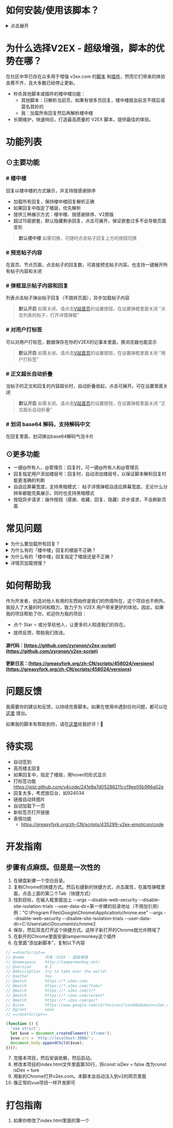 # 如何安装/使用该脚本？

<details>
  <summary>点击展开</summary>

1. 先安装一个脚本管理器扩展
   ### 在线安装
    - Chrome / Firefox / Edge：安装 [Tampermonkey](https://www.tampermonkey.net/index.php?browser=chrome&locale=zh)
    - Safari：安装 [Userscripts](https://apps.apple.com/us/app/userscripts/id1463298887)
        - Mac上的Tampermonkey收费，如果你已经安装过了Tampermonkey可以不用安装Userscripts
    - 国产浏览器：请自动百度如何安装Tampermonkey
   ### 离线安装（无法打开应用商店）
    - 请在 [这个页面](https://www.tampermonkey.net/index.php?browser=chrome&locale=zh)或自行百度 下载Tampermonkey的文件
        - Chrome、Edge请使用crx后缀的文件
        - Firefox请使用xpi后缀的文件
    - 然后重新开启浏览器，进入扩展页面
        - Chrome、Edge，打开chrome://extensions/页面
        - Firefox，打开about:addons页面
    - 把”开发者模式“或”开发人员模式“打开
    - 拖动下载的文件到浏览器中


2. 点击[本页](https://greasyfork.org/zh-CN/scripts/458024)的 “安装此脚本” 按钮

</details>

# 为什么选择V2EX - 超级增强，脚本的优势在哪？

在社区中早已存在众多用于增强 v2ex.com 的[脚本](https://greasyfork.org/zh-CN/scripts/by-site/v2ex.com)
和[插件](https://chrome.google.com/webstore/search/v2ex?_category=extensions)，然而它们带来的体验良莠不齐，且大多数已经停止更新。

- 秒杀其他脚本或插件的楼中楼功能：
    - 其他脚本：只解析当前页，如果有很多页回复，楼中楼就会前言不搭后语莫名其妙的
    - 我：加载所有回复然后再解析楼中楼
- 长期维护，快速响应，打造最高质量的 V2EX 脚本，提供最佳的体验。

# 功能列表

## ⊙主要功能

### # 楼中楼

回复以楼中楼的方式展示，并支持按感谢排序

- 加载所有回复，保持楼中楼回复解析正确
- 如果回复中指定了楼层，优先解析
- 提供三种展示方式：楼中楼、按感谢排序、V2原版
- 超过15层嵌套，默认隐藏剩余回复，点击可展开，保证嵌套过多不会导致页面变形

> **默认楼中楼** 如需切换，可随时点击帖子回复上方的按钮切换

### # 预览帖子内容

在首页、节点页面，点击帖子的回复数，可直接预览帖子内容。也支持一键展开所有帖子内容和关闭

### # 弹框显示帖子内容和回复

列表点击帖子弹出帖子回复（不跳转页面），异步加载帖子内容
> **默认开启** 如需关闭，请点击[V站首页](v2ex.com)的设置按钮，在设置弹框里面关闭 “点击列表的帖子，打开详情弹框”

### # 对用户打标签

可以对用户打标签，数据保存在你的V2EX的记事本里面，换浏览器也能显示

> **默认开启** 如需关闭，请点击[V站首页](v2ex.com)的设置按钮，在设置弹框里面关闭 “用户打标签”

### # 正文超长自动折叠

当帖子的正文和回复的内容超长时，自动折叠收起，点击可展开。可在设置里面关闭
> **默认开启** 如需关闭，请点击[V站首页](v2ex.com)的设置按钮，在设置弹框里面关闭 “正文超长自动折叠”

### # 划词 base64 解码，支持解码中文

在回复里面，划词弹出base64解码气泡卡片

## ⊙更多功能

- 一键@所有人，@管理员：回复时，可一键@所有人和@管理员
- 回复指定用户添加楼层号：回复时，自动添加楼层号，以保证脚本解析回复时能更准确的判断
- 自适应屏幕宽度，支持黑暗模式： 帖子详情弹框自适应屏幕宽度，无论什么分辨率都能完美展示，同时也支持黑暗模式
- 按钮异步请求：操作按钮（感谢、收藏、回复、隐藏）异步请求，不会刷新页面

# 常见问题

<details>
  <summary>为什么要加载所有回复？</summary>
 其他脚本的楼中楼功能，是基于当页的回复解析。如果回复没超过一页，显示正常，如果回复超过一页，楼中楼就会显示的莫名奇妙
</details>
<details>
  <summary>为什么有的「楼中楼」回复的楼层不正确？</summary>
由于 V2EX 的原回复并没有记录回复的楼层，本脚本只能根据被回复的用户去寻找此用户的最近一条回复，然后嵌入到这后面去，这种方法并不能保证正确识别用户真正要回复的是哪一个楼层。
</details>
<details>
  <summary>为什么有的「楼中楼」回复指定了楼层还是不正确？</summary>

- 屏蔽用户导致楼层塌陷：你屏蔽了A，自A以后的回复的楼层号都会减1
- 忽略回复导致楼层塌陷：原理同上
- 回复时指定错了楼层号
- 脚本解析错误，请在[这里](https://github.com/zyronon/v2ex-script/discussions/7)反馈给我

</details>
<details>
  <summary>详情页加载很慢？</summary>

- 回复多时会加载很慢，其实不是脚本的问题。是因为请求V站的其他页的回复，V站迟迟未返回，导致我无法进行后续的解析，所以只能显示加载中...

- V2EX 的帖子详情页，打开时并不总是第一页，比如回复有3页时，打开帖子详情页会自动展示最后一页，所以我需要请求其他页，拿到所有回复，才能进行楼中楼解析

</details>

# 如何帮助我

作为开发者，创造对他人有用的东西始终是我们的热情所在，这个项目也不例外。我投入了大量的时间和精力，致力于为 V2EX
用户带来更好的体验。因此，如果我的项目帮助了你，欢迎你为我的项目：

- 点个 Star ⭐️ 或分享给他人，让更多的人知道我们的存在。
- 提供反馈，帮助我们改进。

#### 源代码：[https://github.com/zyronon/v2ex-script](https://github.com/zyronon/v2ex-script)

#### 更新日志：[https://greasyfork.org/zh-CN/scripts/458024/versions](https://greasyfork.org/zh-CN/scripts/458024/versions)


# 问题反馈

我需要你的建议和反馈，以持续完善脚本。如果在使用中遇到任何问题，都可以在[这里](https://github.com/zyronon/v2ex-script/discussions/7)
提出。

如果我的脚本有帮助到你，请在[这里](https://greasyfork.org/zh-CN/scripts/458024/feedback)给我好评！🥰

# 待实现

- 自动签到
- 高亮楼主回复
- 如果回复中，指定了楼层，用hover的形式显示
- 打标签功能
  https://gist.github.com/y4code/241e8a7d05286211ccf9ee05b996a02e
- 回复太多，考虑放后台，如924034
- 链接自动转图片
- 自动加载下一页
- 新标签页打开链接
- 表情功能
    - https://greasyfork.org/zh-CN/scripts/435299-v2ex-emoticon/code

# 开发指南

## 步骤有点麻烦。但是是一次性的

1. 在硬盘新建一个空白目录。
2. 复制Chrome的快捷方式。然后右键新的快捷方式，点击属性，在属性弹框里面，点击上面的第二个Tab（快捷方式）
3. 找到目标，在输入框里面加上 --args --disable-web-security --disable-site-isolation-trials
   --user-data-dir=第一步建的目录地址（不用加引用）
   例："C:\Program Files\Google\Chrome\Application\chrome.exe" --args --disable-web-security
   --disable-site-isolation-trials --user-data-dir=C:\Users\abc\Documents\chrome2
4. 保存，然后双击打开这个快捷方式。这样子新打开的Chrome就允许跨域了
5. 在新开的Chrome里面安装tampermonkey这个插件
6. 在里面“添加新脚本”，复制以下内容

```js
// ==UserScript==
// @name         开发：V2EX - 超级增强
// @namespace    http://tampermonkey.net/
// @version      0.1
// @description  try to take over the world!
// @author       You
// @match        https://*.v2ex.com/
// @match        https://*.v2ex.com/?tab=*
// @match        https://*.v2ex.com/t/*
// @match        https://*.v2ex.com/recent*
// @match        https://*.v2ex.com/go/*
// @icon         https://www.google.com/s2/favicons?sz=64&domain=v2ex.com
// @grant        none
// ==/UserScript==

(function () {
  'use strict';
  let $vue = document.createElement('iframe');
  $vue.src = 'http://localhost:3000/';
  document.body.appendChild($vue);
})();
```

7. 克隆本项目，然后安装依赖，然后启动。
8. 修改本项目的index.html文件里面第30行，将const isDev = false 改为const isDev = ture
9. 用新的Chrome打开v2ex.com。本脚本会自动注入到v2的网页里面
10. 像正常的vue项目一样开发即可

# 打包指南

1. 如果你修改了index.html里面的第一个<script>标签的内容。那么也要复制到脚本里面。注意：const isDev = true 要修改为 const
   isDev = false。其他的js内容全部复制替换到脚本的大约第80行之后即可
2. 运行npm run build
3. 复制dist/assets目录下的css和js，css复制替换到脚本的21行，js复制替换到脚本的32行
4. 注意，js和css一定要同时复制。vue打包后的"data-v-c9f8a6c7"这种东西，会重新生成
